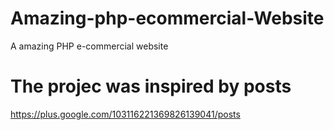 # Amazing-php-ecommercial-Website
A amazing PHP e-commercial website

# The projec was inspired by posts
https://plus.google.com/103116221369826139041/posts
